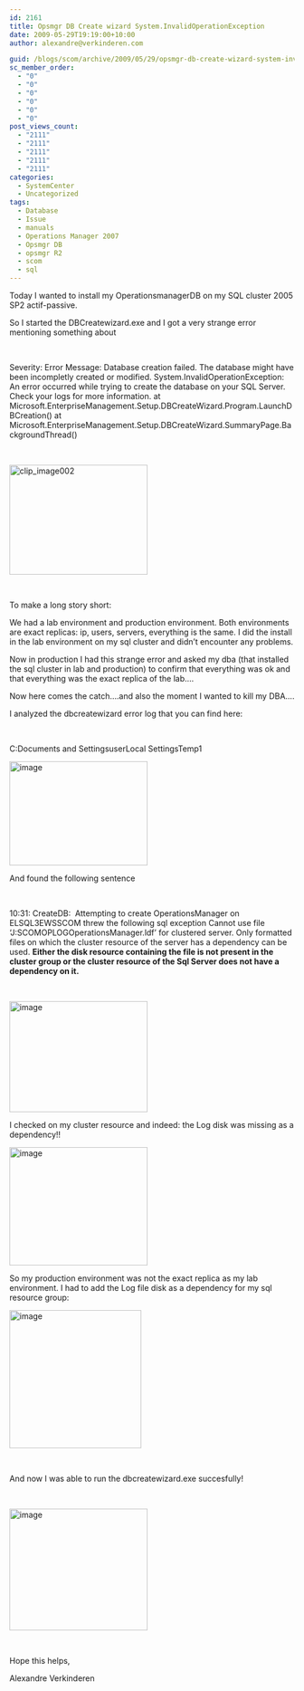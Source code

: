 ```yaml
---
id: 2161
title: Opsmgr DB Create wizard System.InvalidOperationException
date: 2009-05-29T19:19:00+10:00
author: alexandre@verkinderen.com

guid: /blogs/scom/archive/2009/05/29/opsmgr-db-create-wizard-system-invalidoperationexception.aspx
sc_member_order:
  - "0"
  - "0"
  - "0"
  - "0"
  - "0"
  - "0"
post_views_count:
  - "2111"
  - "2111"
  - "2111"
  - "2111"
  - "2111"
categories:
  - SystemCenter
  - Uncategorized
tags:
  - Database
  - Issue
  - manuals
  - Operations Manager 2007
  - Opsmgr DB
  - opsmgr R2
  - scom
  - sql
---
```

Today I wanted to install my OperationsmanagerDB on my SQL cluster 2005 SP2 actif-passive.

So I started the DBCreatewizard.exe and I got a very strange error mentioning something about

&nbsp;

Severity: Error Message: Database creation failed. The database might have been incompletly created or modified. System.InvalidOperationException: An error occurred while trying to create the database on your SQL Server. Check your logs for more information. at Microsoft.EnterpriseManagement.Setup.DBCreateWizard.Program.LaunchDBCreation() at Microsoft.EnterpriseManagement.Setup.DBCreateWizard.SummaryPage.BackgroundThread()

&nbsp;

[<img height="194" width="244" src="http://scug.be/scom/files/2012/06/clip_image002_thumb_3815DCC1.jpg" alt="clip_image002" border="0" style="border-bottom: 0px;border-left: 0px;border-top: 0px;border-right: 0px" />](http://scug.be/scom/files/2012/06/clip_image002_618A1E01.jpg)

&nbsp;

To make a long story short:

We had a lab environment and production environment. Both environments are exact replicas: ip, users, servers, everything is the same. I did the install in the lab environment on my sql cluster and didn&rsquo;t encounter any problems.

Now in production I had this strange error and asked my dba (that installed the sql cluster in lab and production) to confirm that everything was ok and that everything was the exact replica of the lab&hellip;.

Now here comes the catch&hellip;.and also the moment I wanted to kill my DBA&hellip;.

I analyzed the dbcreatewizard error log that you can find here:

&nbsp;

C:Documents and SettingsuserLocal SettingsTemp1

[<img height="184" width="244" src="https://mscloudstorage.blob.core.windows.net/mscloudstorage//2012/06/image_thumb_503BD7CD.png" alt="image" border="0" style="border-bottom: 0px;border-left: 0px;border-top: 0px;border-right: 0px" />](http://scug.be/scom/files/2012/06/image_57C4B689.png)

And found the following sentence

&nbsp;

10:31: CreateDB:&nbsp; Attempting to create OperationsManager on ELSQL3EWSSCOM threw the following sql exception Cannot use file &#8216;J:SCOMOPLOGOperationsManager.ldf&#8217; for clustered server. Only formatted files on which the cluster resource of the server has a dependency can be used. **Either the disk resource containing the file is not present in the cluster group or the cluster resource of the Sql Server does not have a dependency on it.**

&nbsp;

[<img height="196" width="244" src="https://mscloudstorage.blob.core.windows.net/mscloudstorage//2012/06/image_thumb_6F83A002.png" alt="image" border="0" style="border-bottom: 0px;border-left: 0px;border-top: 0px;border-right: 0px" />](http://scug.be/scom/files/2012/06/image_0065B342.png)

I checked on my cluster resource and indeed: the Log disk was missing as a dependency!!

[<img height="209" width="244" src="https://mscloudstorage.blob.core.windows.net/mscloudstorage//2012/06/image_thumb_59BC4856.png" alt="image" border="0" style="border-bottom: 0px;border-left: 0px;border-top: 0px;border-right: 0px" />](http://scug.be/scom/files/2012/06/image_3CB3998E.png)

So my production environment was not the exact replica as my lab environment. I had to add the Log file disk as a dependency for my sql resource group:

[<img height="244" width="233" src="https://mscloudstorage.blob.core.windows.net/mscloudstorage//2012/06/image_thumb_49B00A50.png" alt="image" border="0" style="border-bottom: 0px;border-left: 0px;border-top: 0px;border-right: 0px" />](http://scug.be/scom/files/2012/06/image_2E0B7E5A.png)

&nbsp;

And now I was able to run the dbcreatewizard.exe succesfully!

&nbsp;

[<img height="215" width="244" src="https://mscloudstorage.blob.core.windows.net/mscloudstorage//2012/06/image_thumb_4DBCE8D3.png" alt="image" border="0" style="border-bottom: 0px;border-left: 0px;border-top: 0px;border-right: 0px" />](http://scug.be/scom/files/2012/06/image_251E7CCC.png)

&nbsp;

Hope this helps,

Alexandre Verkinderen
